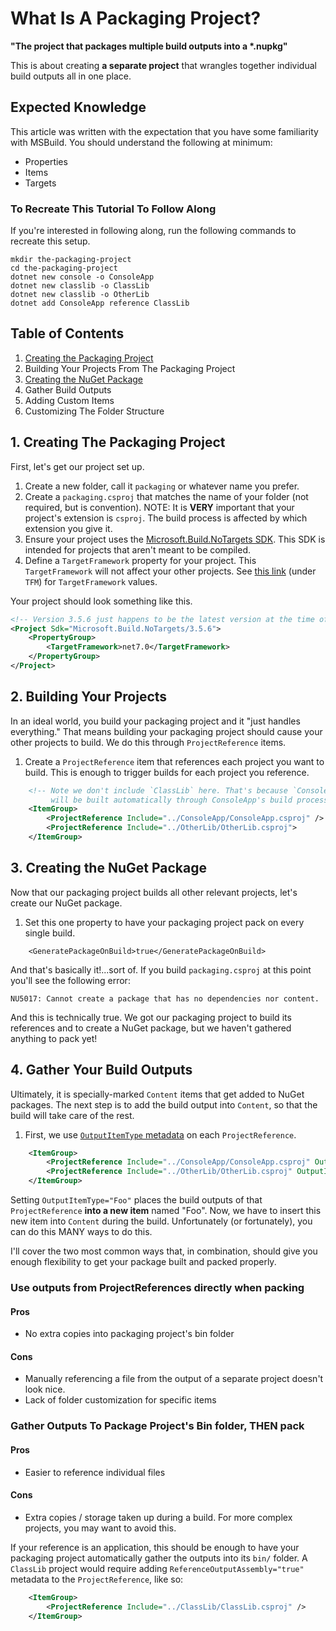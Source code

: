 # What Is A Packaging Project?
__"The project that packages multiple build outputs into a *.nupkg"__

This is about creating **a separate project** that wrangles together individual build outputs all in one place.

## Expected Knowledge
This article was written with the expectation that you have some familiarity with MSBuild. You should understand the following at minimum:
- Properties
- Items
- Targets

### To Recreate This Tutorial To Follow Along
If you're interested in following along, run the following commands to recreate this setup.
```
mkdir the-packaging-project
cd the-packaging-project
dotnet new console -o ConsoleApp
dotnet new classlib -o ClassLib
dotnet new classlib -o OtherLib
dotnet add ConsoleApp reference ClassLib
```

## Table of Contents
1. [Creating the Packaging Project](#creating-the-packaging-project)
1. Building Your Projects From The Packaging Project
1. [Creating the NuGet Package](#creating-the-nuget-package)
1. Gather Build Outputs
1. Adding Custom Items
1. Customizing The Folder Structure

## 1. Creating The Packaging Project
First, let's get our project set up.

1. Create a new folder, call it `packaging` or whatever name you prefer.
1. Create a `packaging.csproj` that matches the name of your folder (not required, but is convention).
    NOTE: It is **VERY** important that your project's extension is `csproj`. The build process is affected by which extension you give it.
1. Ensure your project uses the [Microsoft.Build.NoTargets SDK](https://github.com/microsoft/MSBuildSdks/blob/main/src/NoTargets/README.md). This SDK is intended for projects that aren't meant to be compiled. 
1. Define a `TargetFramework` property for your project. This `TargetFramework` will not affect your other projects. See [this link](https://learn.microsoft.com/dotnet/standard/frameworks#supported-target-frameworks) (under `TFM`) for `TargetFramework` values.

Your project should look something like this.
```xml
<!-- Version 3.5.6 just happens to be the latest version at the time of this writing. -->
<Project Sdk="Microsoft.Build.NoTargets/3.5.6">
    <PropertyGroup>
        <TargetFramework>net7.0</TargetFramework>
    </PropertyGroup>
</Project>
```

## 2. Building Your Projects
In an ideal world, you build your packaging project and it "just handles everything." That means building your packaging project should cause your other projects to build. We do this through `ProjectReference` items.

1. Create a `ProjectReference` item that references each project you want to build. This is enough to trigger builds for each project you reference.
```xml
    <!-- Note we don't include `ClassLib` here. That's because `ConsoleApp` already has a `ProjectReference` to it. ClassLib
         will be built automatically through ConsoleApp's build process.-->
    <ItemGroup>
        <ProjectReference Include="../ConsoleApp/ConsoleApp.csproj" />
        <ProjectReference Include="../OtherLib/OtherLib.csproj">
    </ItemGroup>
```

## 3. Creating the NuGet Package
Now that our packaging project builds all other relevant projects, let's create our NuGet package.

1. Set this one property to have your packaging project pack on every single build.
```
    <GeneratePackageOnBuild>true</GeneratePackageOnBuild>
```

And that's basically it!...sort of. If you build `packaging.csproj` at this point you'll see the following error:

```
NU5017: Cannot create a package that has no dependencies nor content.
```

And this is technically true. We got our packaging project to build its references and to create a NuGet package, but we haven't gathered anything to pack yet!

## 4. Gather Your Build Outputs
Ultimately, it is specially-marked `Content` items that get added to NuGet packages. The next step is to add the build output into `Content`, so that the build will take care of the rest.

1. First, we use [`OutputItemType` metadata](https://learn.microsoft.com/visualstudio/msbuild/common-msbuild-project-items#projectreference) on each `ProjectReference`.

```xml
    <ItemGroup>
        <ProjectReference Include="../ConsoleApp/ConsoleApp.csproj" OutputItemType="ConsoleAppOutput" />
        <ProjectReference Include="../OtherLib/OtherLib.csproj" OutputItemType="OtherLibOutput" />
    </ItemGroup>
```
Setting `OutputItemType="Foo"` places the build outputs of that `ProjectReference` **into a new item** named "Foo". Now, we have to insert this new item into `Content` during the build. Unfortunately (or fortunately), you can do this MANY ways to do this.

I'll cover the two most common ways that, in combination, should give you enough flexibility to get your package built and packed properly.

### Use outputs from ProjectReferences directly when packing
#### Pros
- No extra copies into packaging project's bin folder
#### Cons
- Manually referencing a file from the output of a separate project doesn't look nice.
- Lack of folder customization for specific items

### Gather Outputs To Package Project's Bin folder, THEN pack
#### Pros
- Easier to reference individual files
#### Cons
- Extra copies / storage taken up during a build. For more complex projects, you may want to avoid this.

If your reference is an application, this should be enough to have your packaging project automatically gather the outputs into its `bin/` folder. A `ClassLib` project would require adding `ReferenceOutputAssembly="true"` metadata to the `ProjectReference`, like so:
```xml
    <ItemGroup>
        <ProjectReference Include="../ClassLib/ClassLib.csproj" />
    </ItemGroup>
```